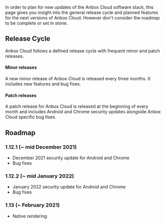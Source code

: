 In order to plan for new updates of the Anbox Cloud software stack, this page gives you insight into the general release cycle and planned features for the next versions of Anbox Cloud. However don't consider the roadmap to be complete or set in stone.

## Release Cycle

Anbox Cloud follows a defined release cycle with frequent minor and patch releases.

#### Minor releases

A new minor release of Anbox Cloud is released every three months. It includes new features and bug fixes.

#### Patch releases

A patch release for Anbox Cloud is released at the beginning of every month and includes Android and Chrome security updates alongside Anbox Cloud specific bug fixes.

## Roadmap

### 1.12.1 (~ mid December 2021)

* December 2021 security update for Android and Chrome
* Bug fixes

### 1.12.2 (~ mid January 2022)

* January 2022 security update for Android and Chrome
* Bug fixes

### 1.13 (~ February 2021)

* Native rendering
